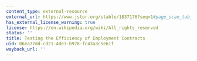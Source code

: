 ```yaml
---
content_type: external-resource
external_url: https://www.jstor.org/stable/1837176?seq=1#page_scan_tab_contents
has_external_license_warning: true
license: https://en.wikipedia.org/wiki/All_rights_reserved
status: ''
title: Testing the Efficiency of Employment Contracts
uid: 06ea77dd-cd21-4de3-b978-fc43a3c5e61f
wayback_url: ''
---
```

